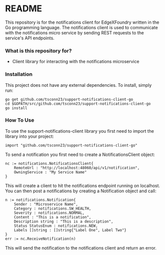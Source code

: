 # README #
This repository is for the notifications client for EdgeXFoundry written in the Go programming language.  The notifications client is used to communicate with the notifications micro service by sending REST requests to the service's API endpoints.

### What is this repository for? ###
* Client library for interacting with the notifications microservice

### Installation ###
This project does not have any external dependencies.  To install, simply run:
```
go get github.com/tsconn23/support-notifications-client-go
cd $GOPATH/src/github.com/tsconn23/support-notifications-client-go
go install
```

### How To Use ###
To use the support-notifications-client library you first need to import the library into your project:
```
import "github.com/tsconn23/support-notifications-client-go"
```
To send a notification you first need to create a NotificationsClient object:
```
nc := notifications.NotificationsClient{
    RemoteUrl : "http://localhost:48060/api/v1/notification",
    OwningService : "My Service Name"
}
```
This will create a client to hit the notifications endpoint running on localhost.  You can then post a notifications by creating a Notification object and call:
```
n := notifications.Notification{
	Sender : "Microservice Name",
	Category : notifications.SW_HEALTH,
	Severity : notifications.NORMAL,
	Content : "This is a notification",
	Description string : "This is a description",
	Status StatusEnum : notifications.NEW,
	Labels []string	: []string{"Label One", Label Two"}
}
err := nc.ReceiveNotification(n)
```
This will send the notification to the notifications client and return an error.

